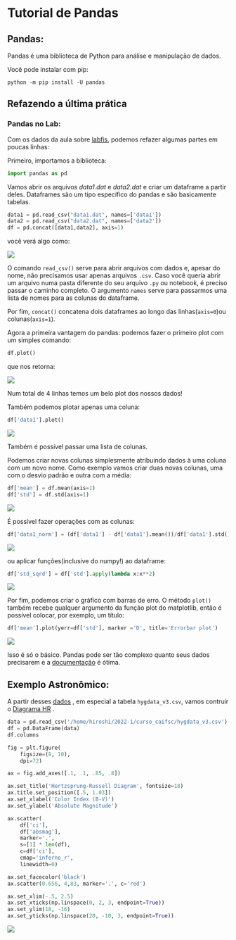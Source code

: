 # Tutorial de Pandas

## Pandas:

Pandas é uma biblioteca de Python para análise e manipulação de dados.

Você pode instalar com pip:

```console
python -m pip install -U pandas
```

## Refazendo a última prática

### Pandas no Lab:

Com os dados da aula sobre 
[labfis](https://phisgroup.github.io/labfis.py/),
podemos refazer algumas partes em poucas linhas:

Primeiro, importamos a biblioteca:

```python
import pandas as pd
```

Vamos abrir os arquivos *data1.dat* e *data2.dat* e criar um dataframe
a partir deles. Dataframes são um tipo específico do pandas e são
basicamente tabelas.

```python
data1 = pd.read_csv("data1.dat", names=['data1'])
data2 = pd.read_csv("data2.dat", names=['data2'])
df = pd.concat([data1,data2], axis=1)
```

você verá algo como:

![](images/tutorial_pandas/df1.png)

O comando `read_csv()` serve para abrir arquivos com dados e, apesar do
nome, não precisamos usar apenas arquivos `.csv`. Caso você queria abrir
um arquivo numa pasta diferente do seu arquivo `.py` ou notebook,
é preciso passar o caminho completo.
O argumento `names` 
serve para passarmos uma lista de nomes para as colunas do dataframe. 

Por fim, `concat()` concatena dois dataframes ao longo 
das linhas(`axis=0`)ou colunas(`axis=1`).

Agora a primeira vantagem do pandas: podemos fazer o primeiro plot com
um simples comando:

```python
df.plot()
```

que nos retorna:

![](images/tutorial_pandas/plot1.png)

Num total de 4 linhas temos um belo plot dos nossos dados!

Também podemos plotar apenas uma coluna:

```python
df['data1'].plot()
```

![](images/tutorial_pandas/plot2.png)

Também é possível passar uma lista de colunas.

Podemos criar novas colunas simplesmente atribuindo dados à uma 
coluna com um novo nome. Como exemplo vamos criar duas novas colunas,
uma com o desvio padrão e outra com a média:

```python
df['mean'] = df.mean(axis=1)
df['std'] = df.std(axis=1)
```


![](images/tutorial_pandas/df2.png)

É possível fazer operações com as colunas:

```python
df['data1_norm'] = (df['data1'] - df['data1'].mean())/df['data1'].std()
```

![](images/tutorial_pandas/df3.png)

ou aplicar funções(inclusive do numpy!) ao dataframe:

```python
df['std_sqrd'] = df['std'].apply(lambda x:x**2)
```

![](images/tutorial_pandas/df4.png)

Por fim, podemos criar o gráfico com barras de erro. O método `plot()`
também recebe qualquer argumento da função plot do matplotlib, então 
é possível colocar, por exemplo, um título:

```python
df['mean'].plot(yerr=df['std'], marker ='D', title='Errorbar plot')
```


![](images/tutorial_pandas/plot3.png)

Isso é só o básico. Pandas pode ser tão complexo quanto seus dados
precisarem e a [documentação](https://pandas.pydata.org/docs/getting_started/index.html#getting-started)
é ótima.

## Exemplo Astronômico:
A partir desses 
[dados](https://github.com/astronexus/HYG-Database)
, em especial a tabela `hygdata_v3.csv`, vamos contruir o 
[Diagrama HR](https://en.wikipedia.org/wiki/Hertzsprung%E2%80%93Russell_diagram)
.

```python
data = pd.read_csv('/home/hiroshi/2022-1/curso_caifsc/hygdata_v3.csv')
df = pd.DataFrame(data)
df.columns

fig = plt.figure(
    figsize=(8, 10),
    dpi=72)

ax = fig.add_axes([.1, .1, .85, .8])

ax.set_title('Hertzsprung-Russell Diagram', fontsize=18)
ax.title.set_position([.5, 1.03])
ax.set_xlabel('Color Index (B-V)')
ax.set_ylabel('Absolute Magnitude')

ax.scatter(
    df['ci'],
    df['absmag'],
    marker='.',
    s=[1] * len(df),
    c=df['ci'],
    cmap='inferno_r',
    linewidth=0)

ax.set_facecolor('black')
ax.scatter(0.656, 4,83, marker='.', c='red')

ax.set_xlim(-.5, 2.5)
ax.set_xticks(np.linspace(0, 2, 3, endpoint=True))
ax.set_ylim(18, -16)
ax.set_yticks(np.linspace(20, -10, 3, endpoint=True))
```

![](images/tutorial_pandas/plot4.png)
